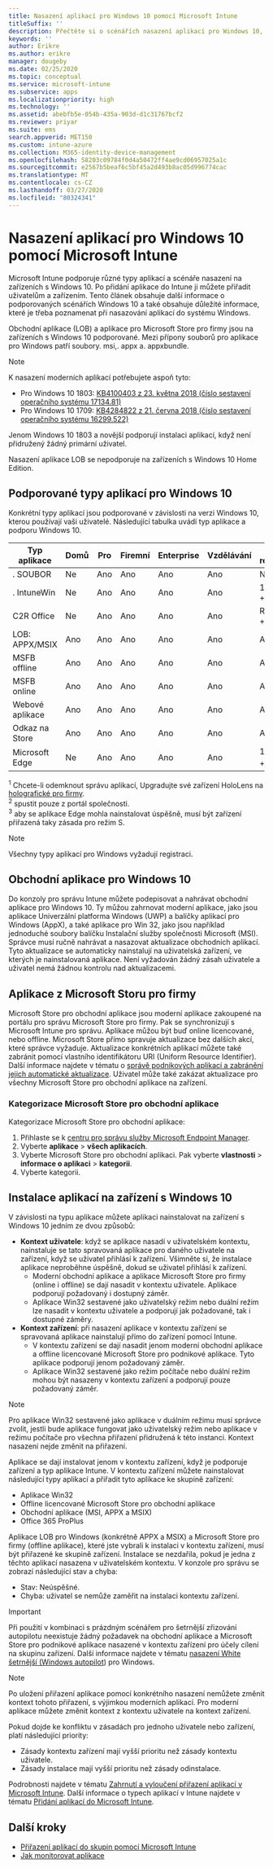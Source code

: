 ```yaml
---
title: Nasazení aplikací pro Windows 10 pomocí Microsoft Intune
titleSuffix: ''
description: Přečtěte si o scénářích nasazení aplikací pro Windows 10, které jsou dostupné v Microsoft Intune.
keywords: ''
author: Erikre
ms.author: erikre
manager: dougeby
ms.date: 02/25/2020
ms.topic: conceptual
ms.service: microsoft-intune
ms.subservice: apps
ms.localizationpriority: high
ms.technology: ''
ms.assetid: abebfb5e-054b-435a-903d-d1c31767bcf2
ms.reviewer: priyar
ms.suite: ems
search.appverid: MET150
ms.custom: intune-azure
ms.collection: M365-identity-device-management
ms.openlocfilehash: 58203c09784f0d4a50472ff4ae9cd06957025a1c
ms.sourcegitcommit: e2567b5beaf6c5bf45a2d493b8ac05d996774cac
ms.translationtype: MT
ms.contentlocale: cs-CZ
ms.lasthandoff: 03/27/2020
ms.locfileid: "80324341"
---
```

# <a name="windows-10-app-deployment-by-using-microsoft-intune"></a>Nasazení aplikací pro Windows 10 pomocí Microsoft Intune 

Microsoft Intune podporuje různé typy aplikací a scénáře nasazení na zařízeních s Windows 10. Po přidání aplikace do Intune ji můžete přiřadit uživatelům a zařízením. Tento článek obsahuje další informace o podporovaných scénářích Windows 10 a také obsahuje důležité informace, které je třeba poznamenat při nasazování aplikací do systému Windows. 

Obchodní aplikace (LOB) a aplikace pro Microsoft Store pro firmy jsou na zařízeních s Windows 10 podporované. Mezi přípony souborů pro aplikace pro Windows patří soubory. msi,. appx a. appxbundle.  

> [!Note]
> K nasazení moderních aplikací potřebujete aspoň tyto:
> - Pro Windows 10 1803: [KB4100403 z 23. května 2018 (číslo sestavení operačního systému 17134.81)](https://support.microsoft.com/help/4100403/windows-10-update-kb4100403)
> - Pro Windows 10 1709: [KB4284822 z 21. června 2018 (číslo sestavení operačního systému 16299.522)](https://support.microsoft.com/help/4284822)
>
> Jenom Windows 10 1803 a novější podporují instalaci aplikací, když není přidružený žádný primární uživatel.
>
> Nasazení aplikace LOB se nepodporuje na zařízeních s Windows 10 Home Edition.

## <a name="supported-windows-10-app-types"></a>Podporované typy aplikací pro Windows 10

Konkrétní typy aplikací jsou podporované v závislosti na verzi Windows 10, kterou používají vaši uživatelé. Následující tabulka uvádí typ aplikace a podporu Windows 10.

| Typ aplikace | Domů | Pro | Firemní | Enterprise | Vzdělávání | S-režim | HoloLens<sup>1 | Surface Hub | WCOS | Mobilní |
|----------------|------|-----|----------|------------|-----------|--------|-----------|------------|------|--------|
|  . SOUBOR | Ne | Ano | Ano | Ano | Ano | Ne | Ne | Ne | Ne | Ne |
| . IntuneWin | Ne | Ano | Ano | Ano | Ano | 19H2 + | Ne | Ne | Ne | Ne |
| C2R Office | Ne | Ano | Ano | Ano | Ano | RS4 + | Ne | Ne | Ne | Ne |
| LOB: APPX/MSIX | Ano | Ano | Ano | Ano | Ano | Ano | Ano | Ano | Ano | Ano |
| MSFB offline | Ano | Ano | Ano | Ano | Ano | Ano | Ano | Ano | Ano | Ano |
| MSFB online | Ano | Ano | Ano | Ano | Ano | Ano | RS4 + | Ne | Ano | Ano |
| Webové aplikace | Ano | Ano | Ano | Ano | Ano | Ano | Ano<sup>2 | Ano<sup>2 | Ano | Ano<sup>2 |
| Odkaz na Store | Ano | Ano | Ano | Ano | Ano | Ano | Ano | Ano | Ano | Ano |
| Microsoft Edge | Ne | Ano | Ano | Ano | Ano | 19H2 +<sup>3 | Ne | Ne | Ne | Ne |

<sup>1</sup> Chcete-li odemknout správu aplikací, Upgradujte své zařízení HoloLens na [holografické pro firmy](../fundamentals/windows-holographic-for-business.md).<br />
<sup>2</sup> spustit pouze z portál společnosti.<br />
<sup>3</sup> aby se aplikace Edge mohla nainstalovat úspěšně, musí být zařízení přiřazená taky zásada pro režim S.

> [!NOTE]
> Všechny typy aplikací pro Windows vyžadují registraci.

## <a name="windows-10-lob-apps"></a>Obchodní aplikace pro Windows 10

Do konzoly pro správu Intune můžete podepisovat a nahrávat obchodní aplikace pro Windows 10. Ty můžou zahrnovat moderní aplikace, jako jsou aplikace Univerzální platforma Windows (UWP) a balíčky aplikací pro Windows (AppX), a také aplikace pro Win 32, jako jsou například jednoduché soubory balíčku Instalační služby společnosti Microsoft (MSI). Správce musí ručně nahrávat a nasazovat aktualizace obchodních aplikací. Tyto aktualizace se automaticky nainstalují na uživatelská zařízení, ve kterých je nainstalovaná aplikace. Není vyžadován žádný zásah uživatele a uživatel nemá žádnou kontrolu nad aktualizacemi. 

## <a name="microsoft-store-for-business-apps"></a>Aplikace z Microsoft Storu pro firmy

Microsoft Store pro obchodní aplikace jsou moderní aplikace zakoupené na portálu pro správu Microsoft Store pro firmy. Pak se synchronizují s Microsoft Intune pro správu. Aplikace můžou být buď online licencované, nebo offline. Microsoft Store přímo spravuje aktualizace bez dalších akcí, které správce vyžaduje. Aktualizace konkrétních aplikací můžete také zabránit pomocí vlastního identifikátoru URI (Uniform Resource Identifier). Další informace najdete v tématu o [správě podnikových aplikací a zabránění jejich automatické aktualizace](https://docs.microsoft.com/windows/client-management/mdm/enterprise-app-management#prevent-app-from-automatic-updates). Uživatel může také zakázat aktualizace pro všechny Microsoft Store pro obchodní aplikace na zařízení. 

### <a name="categorize-microsoft-store-for-business-apps"></a>Kategorizace Microsoft Store pro obchodní aplikace 
Kategorizace Microsoft Store pro obchodní aplikace: 

1. Přihlaste se k [centru pro správu služby Microsoft Endpoint Manager](https://go.microsoft.com/fwlink/?linkid=2109431).
2. Vyberte **aplikace** > **všech aplikacích**. 
3. Vyberte Microsoft Store pro obchodní aplikaci. Pak vyberte **vlastnosti** > **informace o aplikaci** > **kategorii**. 
4. Vyberte kategorii.

## <a name="install-apps-on-windows-10-devices"></a>Instalace aplikací na zařízení s Windows 10
V závislosti na typu aplikace můžete aplikaci nainstalovat na zařízení s Windows 10 jedním ze dvou způsobů:

- **Kontext uživatele**: když se aplikace nasadí v uživatelském kontextu, nainstaluje se tato spravovaná aplikace pro daného uživatele na zařízení, když se uživatel přihlásí k zařízení. Všimněte si, že instalace aplikace neproběhne úspěšně, dokud se uživatel přihlásí k zařízení. 
  - Moderní obchodní aplikace a aplikace Microsoft Store pro firmy (online i offline) se dají nasadit v kontextu uživatele. Aplikace podporují požadovaný i dostupný záměr.
  - Aplikace Win32 sestavené jako uživatelský režim nebo duální režim lze nasadit v kontextu uživatele a podporují jak požadované, tak i dostupné záměry. 
- **Kontext zařízení**: při nasazení aplikace v kontextu zařízení se spravovaná aplikace nainstalují přímo do zařízení pomocí Intune.
  - V kontextu zařízení se dají nasadit jenom moderní obchodní aplikace a offline licencované Microsoft Store pro podnikové aplikace. Tyto aplikace podporují jenom požadovaný záměr.
  - Aplikace Win32 sestavené jako režim počítače nebo duální režim mohou být nasazeny v kontextu zařízení a podporují pouze požadovaný záměr.

> [!NOTE]
> Pro aplikace Win32 sestavené jako aplikace v duálním režimu musí správce zvolit, jestli bude aplikace fungovat jako uživatelský režim nebo aplikace v režimu počítače pro všechna přiřazení přidružená k této instanci. Kontext nasazení nejde změnit na přiřazení.  

Aplikace se dají instalovat jenom v kontextu zařízení, když je podporuje zařízení a typ aplikace Intune. V kontextu zařízení můžete nainstalovat následující typy aplikací a přiřadit tyto aplikace ke skupině zařízení:

- Aplikace Win32
- Offline licencované Microsoft Store pro obchodní aplikace
- Obchodní aplikace (MSI, APPX a MSIX)
- Office 365 ProPlus

Aplikace LOB pro Windows (konkrétně APPX a MSIX) a Microsoft Store pro firmy (offline aplikace), které jste vybrali k instalaci v kontextu zařízení, musí být přiřazené ke skupině zařízení. Instalace se nezdařila, pokud je jedna z těchto aplikací nasazena v uživatelském kontextu. V konzole pro správu se zobrazí následující stav a chyba:
  - Stav: Neúspěšné.
  - Chyba: uživatel se nemůže zaměřit na instalaci kontextu zařízení.

> [!IMPORTANT]
> Při použití v kombinaci s prázdným scénářem pro šetrnější zřizování autopilotu neexistuje žádný požadavek na obchodní aplikace a Microsoft Store pro podnikové aplikace nasazené v kontextu zařízení pro účely cílení na skupinu zařízení. Další informace najdete v tématu [nasazení White šetrnější (Windows autopilot](https://docs.microsoft.com/windows/deployment/windows-autopilot/white-glove)) pro Windows.

> [!Note]
> Po uložení přiřazení aplikace pomocí konkrétního nasazení nemůžete změnit kontext tohoto přiřazení, s výjimkou moderních aplikací. Pro moderní aplikace můžete změnit kontext z kontextu uživatele na kontext zařízení. 

Pokud dojde ke konfliktu v zásadách pro jednoho uživatele nebo zařízení, platí následující priority:
- Zásady kontextu zařízení mají vyšší prioritu než zásady kontextu uživatele. 
- Zásady instalace mají vyšší prioritu než zásady odinstalace.

Podrobnosti najdete v tématu [Zahrnutí a vyloučení přiřazení aplikací v Microsoft Intune](apps-inc-exl-assignments.md). Další informace o typech aplikací v Intune najdete v tématu [Přidání aplikací do Microsoft Intune](apps-add.md).

## <a name="next-steps"></a>Další kroky

- [Přiřazení aplikací do skupin pomocí Microsoft Intune](apps-deploy.md)
- [Jak monitorovat aplikace](apps-monitor.md)
